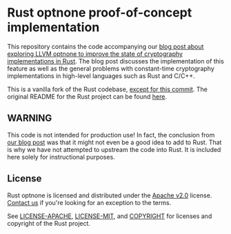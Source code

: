 # Rust optnone proof-of-concept implementation

This repository contains the code accompanying our [blog post about exploring LLVM optnone to improve the state of cryptography implementations in Rust](https://blog.trailofbits.com/2022/02/01/part-2-rusty-crypto/). The blog post discusses the implementation of this feature as well as the general problems with constant-time cryptography implementations in high-level languages such as Rust and C/C++.

This is a vanilla fork of the Rust codebase, [except for this commit](https://github.com/trailofbits/rust-optnone/commit/f0798cbb779fef4d4e34f9c6a2482063552b1a46). The original README for the Rust project can be found [here](README.orig.md).

## WARNING

This code is not intended for production use! In fact, the conclusion from [our blog post](link) was that it might not even be a good idea to add to Rust. That is why we have not attempted to upstream the code into Rust. It is included here solely for instructional purposes.

## License
Rust optnone is licensed and distributed under the [Apache v2.0](LICENSE-APACHE) license. [Contact us](mailto:opensource@trailofbits.com) if you're looking for an exception to the terms.

See [LICENSE-APACHE](LICENSE-APACHE), [LICENSE-MIT](LICENSE-MIT), and
[COPYRIGHT](COPYRIGHT) for licenses and copyright of the Rust project.
